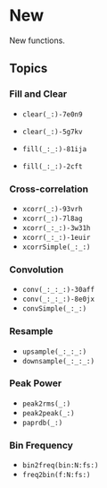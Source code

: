 # New

New functions.

## Topics

### Fill and Clear
- ``clear(_:)-7e0n9``
- ``clear(_:)-5g7kv``

- ``fill(_:_:)-81ija``
- ``fill(_:_:)-2cft``


### Cross-correlation

- ``xcorr(_:)-93vrh``
- ``xcorr(_:)-7l8ag``
- ``xcorr(_:_:)-3w31h``
- ``xcorr(_:_:)-1euir``
- ``xcorrSimple(_:_:)``

### Convolution 

- ``conv(_:_:_:)-30aff``
- ``conv(_:_:_:)-8e0jx``
- ``convSimple(_:_:)``

### Resample

- ``upsample(_:_:_:)``
- ``downsample(_:_:_:)``

### Peak Power

- ``peak2rms(_:)``
- ``peak2peak(_:)``
- ``paprdb(_:)``

### Bin Frequency

- ``bin2freq(bin:N:fs:)``
- ``freq2bin(f:N:fs:)``
